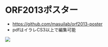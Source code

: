 # ORF2013ポスター

- https://github.com/masuilab/orf2013-poster
- pdfはイラレCS3以上で編集可能

<img src="https://raw.github.com/masuilab/orf2013-poster/master/orf2013-poster.png">
